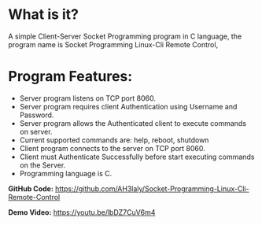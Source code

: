 # What is it?

A simple Client-Server Socket Programming program in C language, the program name is Socket Programming Linux-Cli Remote Control,

# Program Features:
- Server program listens on TCP port 8060.
- Server program requires client Authentication using Username and Password.
- Server program allows the Authenticated client to execute commands on server.
- Current supported commands are: help, reboot, shutdown
- Client program connects to the server on TCP port  8060.
- Client must Authenticate Successfully before start executing commands on the Server.
- Programming language is C.

**GitHub Code:** https://github.com/AH3laly/Socket-Programming-Linux-Cli-Remote-Control

**Demo Video:** https://youtu.be/lbDZ7CuV6m4
